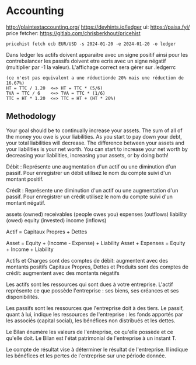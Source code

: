 # Accounting

http://plaintextaccounting.org/
https://devhints.io/ledger
ui: https://paisa.fyi/
price fetcher: https://gitlab.com/chrisberkhout/pricehist

```
pricehist fetch ecb EUR/USD -s 2024-01-20 -e 2024-01-20 -o ledger
```
Dans ledger les actifs doivent apparaitre avec un signe positif
ainsi pour les contrebalancer les passifs doivent etre ecris avec un signe négatif (multiplier par -1 la valeur).
L'affichage correct sera gérer sur .ledgerrc


```
(ce n'est pas equivalent a une réductionde 20% mais une réduction de 16.67%)
HT = TTC / 1.20  <=> HT = TTC * (5/6)
TVA = TTC / 6    <=> TVA = TTC * (1/6)
TTC = HT * 1.20  <=> TTC = HT + (HT * 20%)
```

## Methodology
Your goal should be to continually increase your assets.
The sum of all of the money you owe is your liabilities. 
As you start to pay down your debt, your total liabilities will decrease.
The difference between your assets and your liabilities is your net worth.
You can start to increase your net worth by decreasing your liabilities, increasing your assets, or by doing both!

Débit : Représente une augmentation d'un actif ou une diminution d'un passif.
Pour enregistrer un débit utilisez le nom du compte suivi d'un montant positif.

Crédit : Représente une diminution d'un actif ou une augmentation d'un passif. 
Pour enregistrer un crédit utilisez le nom du compte suivi d'un montant négatif.

assets (owned)
receivables (people owes you)
expenses (outflows)
liability (owed)
equity (invested)
income (inflows)

Actif = Capitaux Propres + Dettes

Asset = Equity + (Income - Expense) + Liability
Asset + Expenses = Equity + Income + Liability


Actifs et Charges sont des comptes de débit: augmentent avec des montants positifs
Capitaux Propres, Dettes et Produits sont des comptes de crédit: augmentent avec des montants négatifs

Les actifs sont les ressources qui sont dues à votre entreprise.
L'actif représente ce que possède l'entreprise : ses biens, ses créances et ses disponibilités.

Les passifs sont les ressources que l'entreprise doit à des tiers.
Le passif, quant à lui, indique les ressources de l'entreprise : les fonds apportés par les associés (capital social), les bénéfices non distribués et les dettes.

Le Bilan énumère les valeurs de l'entreprise, ce qu'elle possède et ce qu'elle doit.
Le Bilan est l'état patrimonial de l'entreprise à un instant T.

Le compte de résultat vise à déterminer le résultat de l'entreprise. Il indique les bénéfices et les pertes de l'entreprise sur une période donnée.
